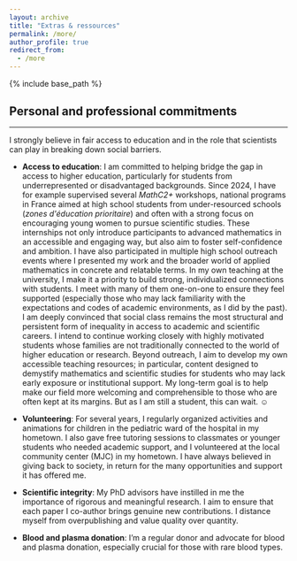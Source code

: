 ```yaml
---
layout: archive
title: "Extras & ressources"
permalink: /more/
author_profile: true
redirect_from:
  - /more
---
```


{% include base_path %}


## Personal and professional commitments
<hr style="margin-top: -0.1em; margin-bottom: 1em;">
I strongly believe in fair access to education and in the role that scientists can play in breaking down social barriers.

- **Access to education**: I am committed to helping bridge the gap in access to higher education, particularly for students from underrepresented or disadvantaged backgrounds. Since 2024, I have for example supervised several *MathC2+* workshops, national programs in France aimed at high school students from under-resourced schools (*zones d'éducation prioritaire*) and often with a strong focus on encouraging young women to pursue scientific studies. These internships not only introduce participants to advanced mathematics in an accessible and engaging way, but also aim to foster self-confidence and ambition.
I have also participated in multiple high school outreach events where I presented my work and the broader world of applied mathematics in concrete and relatable terms. In my own teaching at the university, I make it a priority to build strong, individualized connections with students. I meet with many of them one-on-one to ensure they feel supported (especially those who may lack familiarity with the expectations and codes of academic environments, as I did by the past).
I am deeply convinced that social class remains the most structural and persistent form of inequality in access to academic and scientific careers. I intend to continue working closely with highly motivated students whose families are not traditionally connected to the world of higher education or research. Beyond outreach, I aim to develop my own accessible teaching resources; in particular, content designed to demystify mathematics and scientific studies for students who may lack early exposure or institutional support. My long-term goal is to help make our field more welcoming and comprehensible to those who are often kept at its margins. But as I am still a student, this can wait. ☺
  
- **Volunteering**: For several years, I regularly organized activities and animations for children in the pediatric ward of the hospital in my hometown. I also gave free tutoring sessions to classmates or younger students who needed academic support, and I volunteered at the local community center (MJC) in my hometown. I have always believed in giving back to society, in return for the many opportunities and support it has offered me. 

- **Scientific integrity**: My PhD advisors have instilled in me the importance of rigorous and meaningful research. I aim to ensure that each paper I co-author brings genuine new contributions. I distance myself from overpublishing and value quality over quantity.

- **Blood and plasma donation**: I’m a regular donor and advocate for blood and plasma donation, especially crucial for those with rare blood types. 


